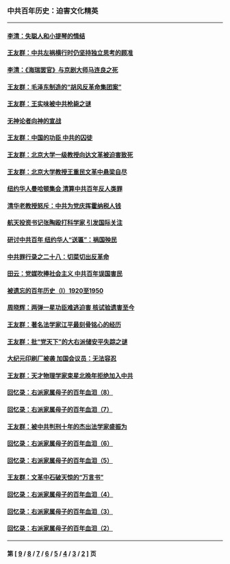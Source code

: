 ### 中共百年历史：迫害文化精英
---
#### [李清：失聪人和小提琴的情结](../../pages/nf1176111/n13459280.md?02110430) 
#### [王友群：中共左祸横行时仍坚持独立思考的顾准](../../pages/nf1176111/n13444722.md?02110430) 
#### [李清：《海瑞罢官》与京剧大师马连良之死](../../pages/nf1176111/n13412316.md?02110430) 
#### [王友群：毛泽东制造的“胡风反革命集团案”](../../pages/nf1176111/n13324909.md?02110430) 
#### [王友群：王实味被中共枪毙之谜](../../pages/nf1176111/n13307502.md?02110430) 
#### [无神论者向神的宣战](../../pages/nf1176111/n13281535.md?02110430) 
#### [王友群：中国的功臣 中共的囚徒](../../pages/nf1176111/n13291790.md?02110430) 
#### [王友群：北京大学一级教授向达文革被迫害致死](../../pages/nf1176111/n13150966.md?02110430) 
#### [王友群：北京大学教授王重民文革中悬梁自尽](../../pages/nf1176111/n13084645.md?02110430) 
#### [纽约华人曼哈顿集会 清算中共百年反人类罪](../../pages/nf1176111/n13084157.md?02110430) 
#### [清华老教授怒斥：中共为党庆挥霍纳税人钱](../../pages/nf1176111/n13071430.md?02110430) 
#### [航天投资书记张陶殴打科学家 引发国际关注](../../pages/nf1176111/n13069132.md?02110430) 
#### [研讨中共百年 纽约华人“送匾”：祸国殃民](../../pages/nf1176111/n13057367.md?02110430) 
#### [中共罪行录之二十八：切菜切出反革命](../../pages/nf1176111/n13030600.md?02110430) 
#### [田云：党媒吹捧社会主义 中共百年误国害民](../../pages/nf1176111/n13006682.md?02110430) 
#### [被遗忘的百年历史（I）1920至1950](../../pages/nf1176111/n12986411.md?02110430) 
#### [周晓辉：两弹一星功臣难逃迫害 核试验遗害至今](../../pages/nf1176111/n12974997.md?02110430) 
#### [王友群：著名法学家江平最刻骨铭心的经历](../../pages/nf1176111/n12970787.md?02110430) 
#### [王友群：批“党天下”的大右派储安平失踪之谜](../../pages/nf1176111/n12954229.md?02110430) 
#### [大纪元印刷厂被袭 加国会议员：无法容忍](../../pages/nf1176111/n12883028.md?02110430) 
#### [王友群：天才物理学家束星北晚年拒绝加入中共](../../pages/nf1176111/n12792913.md?02110430) 
#### [回忆录：右派家属母子的百年血泪（8）](../../pages/nf1176111/n12706196.md?02110430) 
#### [回忆录：右派家属母子的百年血泪（7）](../../pages/nf1176111/n12706191.md?02110430) 
#### [王友群：被中共判刑十年的杰出法学家盛振为](../../pages/nf1176111/n12706141.md?02110430) 
#### [回忆录：右派家属母子的百年血泪（6）](../../pages/nf1176111/n12698863.md?02110430) 
#### [回忆录：右派家属母子的百年血泪（5）](../../pages/nf1176111/n12692515.md?02110430) 
#### [王友群：文革中石破天惊的“万言书”](../../pages/nf1176111/n12690994.md?02110430) 
#### [回忆录：右派家属母子的百年血泪（4）](../../pages/nf1176111/n12686410.md?02110430) 
#### [回忆录：右派家属母子的百年血泪（3）](../../pages/nf1176111/n12683820.md?02110430) 
#### [回忆录：右派家属母子的百年血泪（2）](../../pages/nf1176111/n12679738.md?02110430) 

---
#### 第 [ [9](./9.md?02110430) / [8](./8.md?02110430) / [7](./7.md?02110430) / [6](./6.md?02110430) / [5](./5.md?02110430) / [4](./4.md?02110430) / [3](./3.md?02110430) / [2](./2.md?02110430) ] 页
